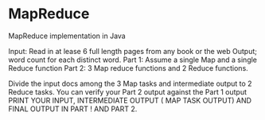 # MapReduce
MapReduce implementation in Java

Input: Read in at lease 6 full length pages from any book or the web
Output; word count for each distinct word.
Part 1: Assume a single Map  and a single Reduce function
Part 2: 3 Map reduce functions and 2 Reduce functions.

Divide the input docs among the 3 Map tasks and intermediate output to 2 Reduce tasks.
You can verify your Part 2 output against the Part 1 output
PRINT YOUR INPUT, INTERMEDIATE OUTPUT ( MAP TASK OUTPUT) AND FINAL OUTPUT
IN PART ! AND PART  2.

